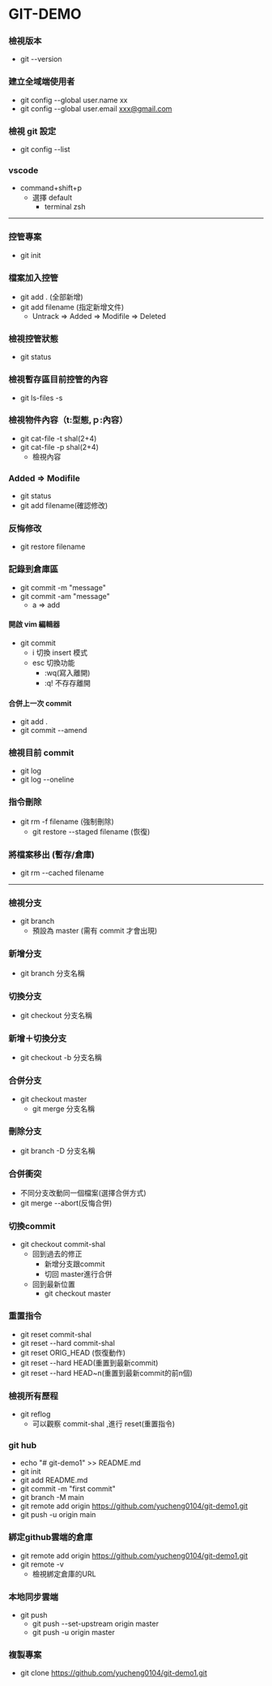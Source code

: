 # GIT-DEMO

### 檢視版本
- git --version

### 建立全域端使用者
- git config --global user.name xx
- git config --global user.email xxx@gmail.com

### 檢視 git 設定
- git config --list 

### vscode
- command+shift+p
  - 選擇 default
    - terminal zsh

<hr>

### 控管專案
- git init

### 檔案加入控管
- git add . (全部新增)
- git add filename (指定新增文件)
    - Untrack => Added => Modifile => Deleted

### 檢視控管狀態
- git status

### 檢視暫存區目前控管的內容
  - git ls-files -s

### 檢視物件內容（t:型態,ｐ:內容）
- git cat-file -t shal(2+4)
- git cat-file -p shal(2+4)
  - 檢視內容 

### Added => Modifile
  - git status
  - git add filename(確認修改)

### 反悔修改
  - git restore filename


### 記錄到倉庫區 
- git commit -m "message"
- git commit -am "message"
  - a => add
  
#### 開啟 vim 編輯器
- git commit
  - i 切換 insert 模式
  - esc 切換功能
    - :wq(寫入離開)
    - :q! 不存存離開 
#### 合併上一次 commit
-  git add .
-  git commit --amend

### 檢視目前 commit
- git log
- git log --oneline
  
### 指令刪除
- git rm -f filename (強制刪除)
  - git restore --staged filename (恢復)

### 將檔案移出 (暫存/倉庫) 
- git rm --cached filename


<hr>

### 檢視分支
- git branch 
  - 預設為 master  (需有 commit 才會出現)

### 新增分支
- git branch 分支名稱

### 切換分支

- git checkout 分支名稱

### 新增＋切換分支
- git checkout -b 分支名稱

### 合併分支
- git checkout master
  - git merge 分支名稱

### 刪除分支
- git branch -D 分支名稱

### 合併衝突
- 不同分支改動同一個檔案(選擇合併方式)
- git merge --abort(反悔合併)

### 切換commit
- git checkout commit-shal
  - 回到過去的修正
    - 新增分支跟commit
    - 切回 master進行合併 
  - 回到最新位置
    - git checkout master

### 重置指令
- git reset commit-shal
- git reset --hard commit-shal
- git reset ORIG_HEAD (恢復動作)
- git reset --hard HEAD(重置到最新commit)
- git reset --hard HEAD~n(重置到最新commit的前n個)

### 檢視所有歷程
- git reflog
  - 可以觀察 commit-shal ,進行 reset(重置指令)

### git hub
- echo "# git-demo1" >> README.md
- git init
- git add README.md
- git commit -m "first commit"
- git branch -M main
- git remote add origin https://github.com/yucheng0104/git-demo1.git
- git push -u origin main

### 綁定github雲端的倉庫
- git remote add origin https://github.com/yucheng0104/git-demo1.git
- git remote -v
  - 檢視綁定倉庫的URL
  
### 本地同步雲端
- git push
  - git push --set-upstream origin master
  - git push -u origin master

### 複製專案
- git clone https://github.com/yucheng0104/git-demo1.git